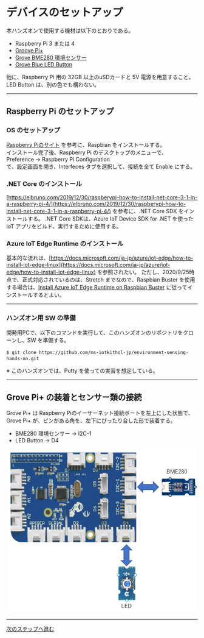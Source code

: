 # デバイスのセットアップ  
本ハンズオンで使用する機材は以下のとおりである。 
- Raspberry Pi 3 または 4 
- [Groove Pi+](https://jp.seeedstudio.com/GrovePi-p-2241.html) 
- [Grove BME280 環境センサー](https://jp.seeedstudio.com/Grove-Temp-Humi-Barometer-Sensor-BME280-p-495.html)
- [Grove Blue LED Button](https://www.seeedstudio.com/Grove-Blue-LED-Button.html)  

他に、Raspberry Pi 用の 32GB 以上のuSDカードと 5V 電源を用意すること。 
LED Button は、別の色でも構わない。

---
## Raspberry Pi のセットアップ  
### OS のセットアップ
[Raspberry Piのサイト](https://projects.raspberrypi.org/en/pathways/getting-started-with-raspberry-pi) を参考に、Raspbian をインストールする。  
インストール完了後、Raspberry Pi のデスクトップのメニューで、  
Preference → Raspberry Pi Configuration  
で、設定画面を開き、Interfeces タブを選択して、接続を全て Enable にする。

### .NET Core のインストール  
[https://elbruno.com/2019/12/30/raspberypi-how-to-install-net-core-3-1-in-a-raspberry-pi-4/](https://elbruno.com/2019/12/30/raspberypi-how-to-install-net-core-3-1-in-a-raspberry-pi-4/) を参考に、.NET Core SDK をインストールする。 
.NET Core SDKは、Azure IoT Device SDK for .NET を使った IoT アプリをビルド、実行するために使用する。 

### Azure IoT Edge Runtime のインストール 
基本的な流れは、[https://docs.microsoft.com/ja-jp/azure/iot-edge/how-to-install-iot-edge-linux](https://docs.microsoft.com/ja-jp/azure/iot-edge/how-to-install-iot-edge-linux) を参照されたい。 ただし、2020/9/25時点で、正式対応されているのは、Stretch までなので、Raspbian Buster を使用する場合は、[Install Azure IoT Edge Runtime on Raspbian Buster](https://dev.to/azure/azure-iot-edge-on-raspberry-pi-buster-plus-tips-for-raspberry-pi-4-22nn#installing-azure-iot-edge-on-raspbian-buster) に従ってインストールするとよい。 

---
### ハンズオン用 SW の準備  
開発用PCで、以下のコマンドを実行して、このハンズオンのリポジトリをクローンし、SW を準備する。 
 ```
 $ git clone https://github.com/ms-iotkithol-jp/environment-sensing-hands-on.git
 ```

※ このハンズオンでは、Putty を使っての実習を想定している。

-----------
## Grove Pi+ の装着とセンサー類の接続  
Grove Pi+ は Raspberry Piのイーサーネット接続ポートを左上にした状態で、Grove Pi+ が、ピンがある角を、左下にぴったり合した形で装着する。 
- BME280 環境センサー → I2C-1
- LED Button → D4  

![schematic](../images/device/connect-sensors.png)

---
[次のステップへ進む](IoTDeviceApp.md)
